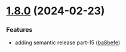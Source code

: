 # [1.8.0](https://github.com/HavrylivDenys/backend.test/compare/v1.7.0...v1.8.0) (2024-02-23)


### Features

* adding semantic release part-15 ([ba8befe](https://github.com/HavrylivDenys/backend.test/commit/ba8befeafac311569c921b366a652e0c2b3d1254))

